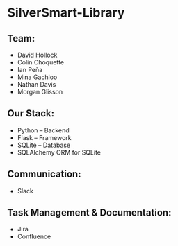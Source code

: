 # SilverSmart-Library

## Team:
* David Hollock
* Colin Choquette
* Ian Peña
* Mina Gachloo
* Nathan Davis
* Morgan Glisson

## Our Stack:
* Python – Backend
* Flask – Framework
* SQLite – Database
* SQLAlchemy ORM for SQLite

## Communication:
* Slack

## Task Management & Documentation: 
* Jira
* Confluence
